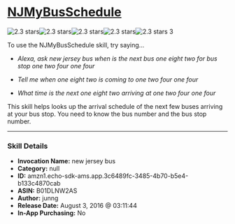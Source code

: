 # [NJMyBusSchedule](http://alexa.amazon.com/#skills/amzn1.echo-sdk-ams.app.3c6489fc-3485-4b70-b5e4-b133c4870cab)
![2.3 stars](../../images/ic_star_black_18dp_1x.png)![2.3 stars](../../images/ic_star_black_18dp_1x.png)![2.3 stars](../../images/ic_star_half_black_18dp_1x.png)![2.3 stars](../../images/ic_star_border_black_18dp_1x.png)![2.3 stars](../../images/ic_star_border_black_18dp_1x.png) 3

To use the NJMyBusSchedule skill, try saying...

* *Alexa, ask new jersey bus when is the next bus one eight two for bus stop one two four one four*

* *Tell me when one eight two is coming to one two four one four*

* *What time is the next one eight two arriving at one two four one four*

This skill helps looks up the arrival schedule of the next few buses arriving at your bus stop.
You need to know the bus number and the bus stop number.

***

### Skill Details

* **Invocation Name:** new jersey bus
* **Category:** null
* **ID:** amzn1.echo-sdk-ams.app.3c6489fc-3485-4b70-b5e4-b133c4870cab
* **ASIN:** B01DLNW2AS
* **Author:** junng
* **Release Date:** August 3, 2016 @ 03:11:44
* **In-App Purchasing:** No
